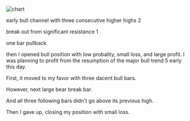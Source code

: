 ![chart](https://raw2.github.com/ryoqun/price-action-analysis/master/2014y02m25d/eurusd-m5.png "")

early bull channel with three consecutive higher highs 2

break out from significant resistance 1

one bar pullback

then I opened bull position with low probality, small loss, and large profit. I was planning to profit from the resumption of the major bull trend 5 early this day.

First, it moved to my favor with three dacent bull bars.

However, next large bear break bar.

And all three following bars didn't go above its previous high.

Then I gave up, closing my position with small loss.
